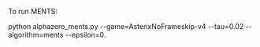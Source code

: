 To run MENTS:

python alphazero_ments.py --game=AsterixNoFrameskip-v4 --tau=0.02 --algorithm=ments --epsilon=0.
